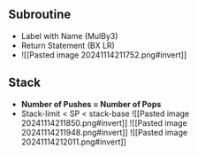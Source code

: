 ## Subroutine
- Label with Name (MulBy3)
- Return Statement (BX LR)
- ![[Pasted image 20241114211752.png#invert]]
## Stack
- **Number of Pushes = Number of Pops**
- Stack-limit < SP < stack-base
![[Pasted image 20241114211850.png#invert]]
![[Pasted image 20241114211948.png#invert]]
![[Pasted image 20241114212011.png#invert]]